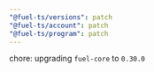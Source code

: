 ```yaml
---
"@fuel-ts/versions": patch
"@fuel-ts/account": patch
"@fuel-ts/program": patch
---
```


chore: upgrading `fuel-core` to `0.30.0`
